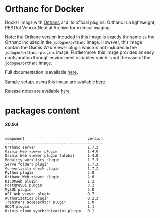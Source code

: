 # Orthanc for Docker
Docker image with [Orthanc](http://www.orthanc-server.com/) and its official plugins. Orthanc is a lightweight, RESTful Vendor Neutral Archive for medical imaging.

Note: the Orthanc version included in this image is exactly the same as the Orthanc included in the `jodogne/orthanc` image.  However,
this image contain the Osimis Web Viewer plugin which is not included in the `jodogne/orthanc-plugins` image.  Furthermore,
this image provides an easy configuration through environment variables which is not the case of the `jodogne/orthanc` image.

Full documentation is available [here](https://book.orthanc-server.com/users/docker-osimis.html).

Sample setups using this image are available [here](https://bitbucket.org/osimis/orthanc-setup-samples/).

Release notes are available [here](https://bitbucket.org/osimis/orthanc-builder/src/master/release-notes-docker-images.txt)


# packages content

#### 20.9.4
```

component                             version
---------------------------------------------
Orthanc server                        1.7.3
Osimis Web viewer plugin              1.4.0
Osimis Web viewer plugin (alpha)      1.4.0
Modality worklists plugin             1.7.3
Serve folders plugin                  1.7.3
Connectivity check plugin             1.7.3
Python plugin                         2.0
Orthanc Web viewer plugin             2.6
DICOMweb plugin                       1.2
PostgreSQL plugin                     3.2
MySQL plugin                          2.0
WSI Web viewer plugin                 0.7
Authorization plugin                  0.2.3
Transfers accelerator plugin          1.0
GDCM plugin                           1.1
Osimis cloud synchronization plugin   0.1
```
